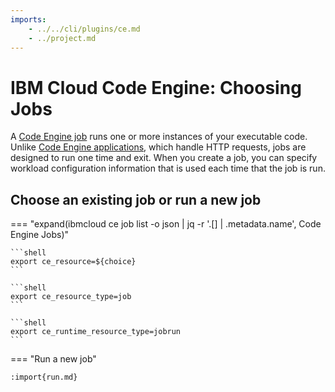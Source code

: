```yaml
---
imports:
    - ../../cli/plugins/ce.md
    - ../project.md
---
```


# IBM Cloud Code Engine: Choosing Jobs

A [Code Engine
job](https://cloud.ibm.com/docs/codeengine?topic=codeengine-run-job-tutorial)
runs one or more instances of your executable code. Unlike [Code
Engine
applications](https://cloud.ibm.com/docs/codeengine?topic=codeengine-deploy-app-tutorial),
which handle HTTP requests, jobs are designed to run one time and
exit. When you create a job, you can specify workload configuration
information that is used each time that the job is run.

## Choose an existing job or run a new job

=== "expand(ibmcloud ce job list -o json | jq -r '.[] | .metadata.name', Code Engine Jobs)"

    ```shell
    export ce_resource=${choice}
    ```

    ```shell
    export ce_resource_type=job
    ```

    ```shell
    export ce_runtime_resource_type=jobrun
    ```

=== "Run a new job"

    :import{run.md}
